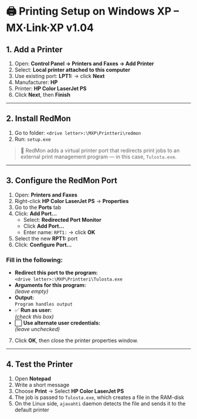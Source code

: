 # 🖨️ Printing Setup on Windows XP – MX·Link·XP v1.04

## 1. Add a Printer
1. Open: **Control Panel → Printers and Faxes → Add Printer**
2. Select: **Local printer attached to this computer**
3. Use existing port: **LPT1:** → click **Next**
4. Manufacturer: **HP**
5. Printer: **HP Color LaserJet PS**
6. Click **Next**, then **Finish**

---

## 2. Install RedMon
1. Go to folder: `<drive letter>:\MXP\Printteri\redmon`
2. Run: `setup.exe`

> 🧩 RedMon adds a virtual printer port that redirects print jobs to an external print management program — in this case, `Tulosta.exe`.

---

## 3. Configure the RedMon Port
1. Open: **Printers and Faxes**
2. Right-click **HP Color LaserJet PS** → **Properties**
3. Go to the **Ports** tab
4. Click: **Add Port…**
   - Select: **Redirected Port Monitor**
   - Click **Add Port…**
   - Enter name: `RPT1:` → click **OK**
5. Select the new **RPT1:** port
6. Click: **Configure Port…**

### Fill in the following:
- **Redirect this port to the program:**  
  `<drive letter>:\MXP\Printteri\Tulosta.exe`
- **Arguments for this program:**  
  *(leave empty)*
- **Output:**  
  `Program handles output`
- ✅ **Run as user:**  
  *(check this box)*
- ⬜ **Use alternate user credentials:**  
  *(leave unchecked)*

7. Click **OK**, then close the printer properties window.

---

## 4. Test the Printer
1. Open **Notepad**
2. Write a short message
3. Choose **Print** → Select **HP Color LaserJet PS**
4. The job is passed to `Tulosta.exe`, which creates a file in the RAM-disk
5. On the Linux side, `ajavahti` daemon detects the file and sends it to the default printer

